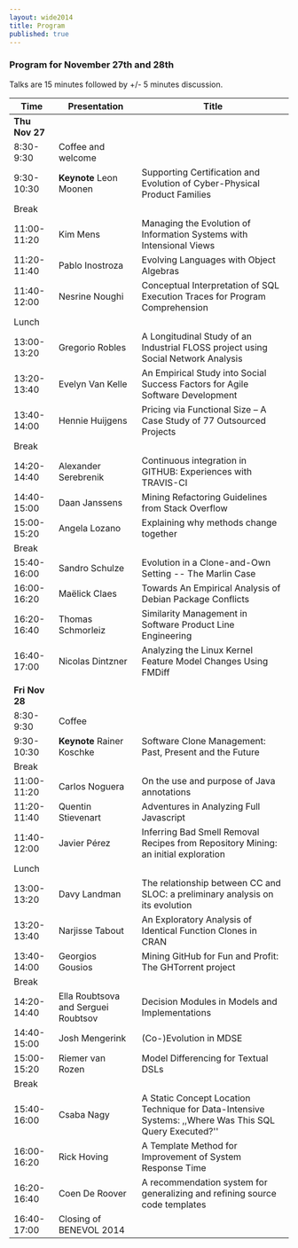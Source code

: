 ```yaml
---
layout: wide2014
title: Program
published: true
---
```

  
### Program for November 27th and 28th
Talks are 15 minutes followed by +/- 5 minutes discussion.

| Time        | Presentation                        | Title                                                                                                  |
|-------------|-------------------------------------|--------------------------------------------------------------------------------------------------------|
| **Thu Nov 27**  |                                     |                                                                                                        |
| 8:30-9:30   | Coffee and welcome                  |                                                                                                        |
| 9:30-10:30  | **Keynote** Leon Moonen             | Supporting Certification and Evolution of Cyber-Physical Product Families                              |
| Break       |                                     |                                                                                                        |
| 11:00-11:20 | Kim Mens                            | Managing the Evolution of Information Systems with Intensional Views                                   |
| 11:20-11:40 | Pablo Inostroza                     | Evolving Languages with Object Algebras                                                                |
| 11:40-12:00 | Nesrine Noughi                      | Conceptual Interpretation of SQL Execution Traces for Program Comprehension                            |
| Lunch       |                                     |                                                                                                        |
| 13:00-13:20 | Gregorio Robles                     | A Longitudinal Study of an Industrial FLOSS project using Social Network Analysis                      |
| 13:20-13:40 | Evelyn Van Kelle                    | An Empirical Study into Social Success Factors for Agile Software Development                          |
| 13:40-14:00 | Hennie Huijgens                     | Pricing via Functional Size – A Case Study of 77 Outsourced Projects                                   |
| Break       |                                     |                                                                                                        |
| 14:20-14:40 | Alexander Serebrenik                | Continuous integration in GITHUB: Experiences with TRAVIS-CI                                           |
| 14:40-15:00 | Daan Janssens                       | Mining Refactoring Guidelines from Stack Overflow                                                      |
| 15:00-15:20 | Angela Lozano                       | Explaining why methods change together                                                                 |
| Break       |                                     |                                                                                                        |
| 15:40-16:00 | Sandro Schulze                      | Evolution in a Clone-and-Own Setting -- The Marlin Case                                                |
| 16:00-16:20 | Maëlick Claes                       | Towards An Empirical Analysis of Debian Package Conflicts                                              |
| 16:20-16:40 | Thomas Schmorleiz                   | Similarity Management in Software Product Line Engineering                                             |
| 16:40-17:00 | Nicolas Dintzner                    | Analyzing the Linux Kernel Feature Model Changes Using FMDiff                                          |
|             |                                     |                                                                                                        |
| **Fri Nov 28**  |                                     |                                                                                                        |
| 8:30-9:30   | Coffee                              |                                                                                                        |
| 9:30-10:30  | **Keynote** Rainer Koschke          | Software Clone Management: Past, Present and the Future                                                |
| Break       |                                     |                                                                                                        |
| 11:00-11:20 | Carlos Noguera                      | On the use and purpose of Java annotations                                                             |
| 11:20-11:40 | Quentin Stievenart                  | Adventures in Analyzing Full Javascript                                                                |
| 11:40-12:00 | Javier Pérez                        | Inferring Bad Smell Removal Recipes from Repository Mining: an initial exploration                     |
| Lunch       |                                     |                                                                                                        |
| 13:00-13:20 | Davy Landman                        | The relationship between CC and SLOC: a preliminary analysis on its evolution                          |
| 13:20-13:40 | Narjisse Tabout                     | An Exploratory Analysis of Identical Function Clones in CRAN                                           |
| 13:40-14:00 | Georgios Gousios                    | Mining GitHub for Fun and Profit: The GHTorrent project                                                |
| Break       |                                     |                                                                                                        |
| 14:20-14:40 | Ella Roubtsova and Serguei Roubtsov | Decision Modules in Models and Implementations                                                         |
| 14:40-15:00 | Josh Mengerink                      | (Co-)Evolution in MDSE                                                                                 |
| 15:00-15:20 | Riemer van Rozen                    | Model Differencing for Textual DSLs                                                                    |
| Break       |                                     |                                                                                                        |
| 15:40-16:00 | Csaba Nagy                          | A Static Concept Location Technique for Data-Intensive Systems: ,,Where Was This SQL Query Executed?'' |
| 16:00-16:20 | Rick Hoving                         | A Template Method for Improvement of System Response Time                                              |
| 16:20-16:40 | Coen De Roover                      | A recommendation system for generalizing and refining source code templates                            |
| 16:40-17:00 | Closing of BENEVOL 2014             |                                                                                                        |
